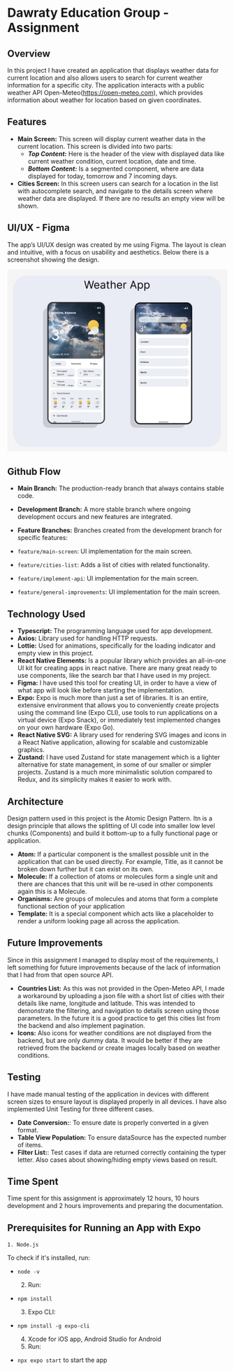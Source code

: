 # Dawraty Education Group - Assignment

## Overview

In this project I have created an application that displays weather data for current location and also allows users to search for current weather information for a specific city.
The application interacts with a public weather API Open-Meteo(https://open-meteo.com), which provides information about weather for location based on given coordinates.

## Features

- **Main Screen:** This screen will display current weather data in the current location. This screen is divided into two parts:
  - **_Top Content:_** Here is the header of the view with displayed data like current weather condition, current location, date and time.
  - **_Bottom Content:_** Is a segmented component, where are data displayed for today, tomorrow and 7 incoming days.
- **Cities Screen:** In this screen users can search for a location in the list with autocomplete search, and navigate to the details screen where weather data are displayed. If there are no results an empty view will be shown.

## UI/UX - Figma

The app’s UI/UX design was created by me using Figma. The layout is clean and intuitive, with a focus on usability and aesthetics. Below there is a screenshot showing the design.

![screenshot](documentation-assets/weather-app-UI.png)

## Github Flow

- **Main Branch:** The production-ready branch that always contains stable code.
- **Development Branch:** A more stable branch where ongoing development occurs and new features are integrated.
- **Feature Branches:** Branches created from the development branch for specific features:

- `feature/main-screen`: UI implementation for the main screen.
- `feature/cities-list`: Adds a list of cities with related functionality.
- `feature/implement-api`: UI implementation for the main screen.
- `feature/general-improvements`: UI implementation for the main screen.

## Technology Used

- **Typescript:** The programming language used for app development.
- **Axios:** Library used for handling HTTP requests.
- **Lottie:** Used for animations, specifically for the loading indicator and empty view in this project.
- **React Native Elements:** Is a popular library which provides an all-in-one UI kit for creating apps in react native. There are many great ready to use components, like the search bar that I have used in my project.
- **Figma:** I have used this tool for creating UI, in order to have a view of what app will look like before starting the implementation.
- **Expo:** Expo is much more than just a set of libraries. It is an entire, extensive environment that allows you to conveniently create projects using the command line (Expo CLI), use tools to run applications on a virtual device (Expo Snack), or immediately test implemented changes on your own hardware (Expo Go).
- **React Native SVG:** A library used for rendering SVG images and icons in a React Native application, allowing for scalable and customizable graphics.
- **Zustand:** I have used Zustand for state management which is a lighter alternative for state management, in some of our smaller or simpler projects. Zustand is a much more minimalistic solution compared to Redux, and its simplicity makes it easier to work with.

## Architecture

Design pattern used in this project is the Atomic Design Pattern. Itn is a design principle that allows the splitting of UI code into smaller low level chunks (Components) and build it bottom-up to a fully functional page or application.

- **Atom:** If a particular component is the smallest possible unit in the application that can be used directly. For example, Title, as it cannot be broken down further but it can exist on its own.
- **Molecule:** If a collection of atoms or molecules form a single unit and there are chances that this unit will be re-used in other components again this is a Molecule.
- **Organisms:** Are groups of molecules and atoms that form a complete functional section of your application
- **Template:** It is a special component which acts like a placeholder to render a uniform looking page all across the application.

## Future Improvements

Since in this assignment I managed to display most of the requirements, I left something for future improvements because of the lack of information that I had from that open source API.

- **Countries List:** As this was not provided in the Open-Meteo API, I made a workaround by uploading a json file with a short list of cities with their details like name, longitude and latitude. This was intended to demonstrate the filtering, and navigation to details screen using those parameters. In the future it is a good practice to get this cities list from the backend and also implement pagination.
- **Icons:** Also icons for weather conditions are not displayed from the backend, but are only dummy data. It would be better if they are retrieved from the backend or create images locally based on weather conditions.

## Testing

I have made manual testing of the application in devices with different screen sizes to ensure layout is displayed properly in all devices. I have also implemented Unit Testing for three different cases.

- **Date Conversion:**: To ensure date is properly converted in a given format.
- **Table View Population:** To ensure dataSource has the expected number of items.
- **Filter List:**: Test cases if data are returned correctly containing the typer letter. Also cases about showing/hiding empty views based on result.

## Time Spent

Time spent for this assignment is approximately 12 hours, 10 hours development and 2 hours improvements and preparing the documentation.

## Prerequisites for Running an App with Expo

    1. Node.js

To check if it's installed, run:

- `node -v`

  2. Run:

- `npm install`

  3. Expo CLI:

- `npm install -g expo-cli`

  4. Xcode for iOS app, Android Studio for Android
  5. Run:

- `npx expo start`
  to start the app
